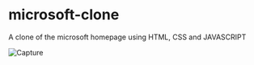 # microsoft-clone
A clone of the microsoft homepage using HTML, CSS and JAVASCRIPT

![Capture](https://user-images.githubusercontent.com/79151294/166176696-92aa8956-8344-49c7-8a68-02ae7e24c443.JPG)

